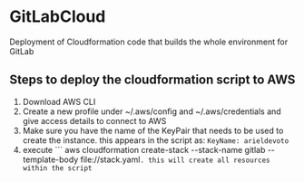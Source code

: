 # GitLabCloud
Deployment of Cloudformation code that builds the whole environment for GitLab

## Steps to deploy the cloudformation script to AWS
1. Download AWS CLI
2. Create a new profile under ~/.aws/config and ~/.aws/credentials and give access details to connect to AWS
3. Make sure you have the name of the KeyPair that needs to be used to create the instance. this appears in the script as:
```KeyName: arieldevoto```
4. execute ``` aws cloudformation create-stack --stack-name gitlab --template-body file://stack.yaml``. this will create all resources within the script
``
